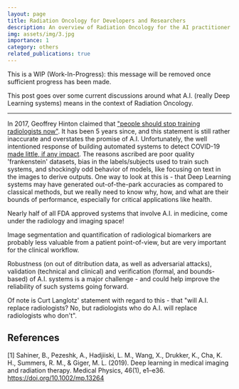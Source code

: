 ```yaml
---
layout: page
title: Radiation Oncology for Developers and Researchers
description: An overview of Radiation Oncology for the AI practitioner
img: assets/img/3.jpg
importance: 1
category: others
related_publications: true
---
```


This is a WIP (Work-In-Progress): this message will be removed once sufficient progress has been made. 

This post goes over some current discussions around what A.I. (really Deep Learning systems) means in the context of Radiation Oncology.

-------------

In 2017, Geoffrey Hinton claimed that ["people should stop training radiologists now"](https://www.youtube.com/watch?v=2HMPRXstSvQ). It has been 5 years since, and this statement is still rather inaccurate and overstates the promise of A.I. Unfortunately, the well intentioned response of building automated systems to detect COVID-19 [made little, if any impact](https://www.technologyreview.com/2021/07/30/1030329/machine-learning-ai-failed-covid-hospital-diagnosis-pandemic/). The reasons ascribed are poor quality 'frankenstein' datasets, bias in the labels/subjects used to train such systems, and shockingly odd behavior of models, like focusing on text in the images to derive outputs. One way to look at this is - that Deep Learning systems may have generated out-of-the-park accuracies as compared to classical methods, but we really need to know why, how, and what are their bounds of performance, especially for critical applications like health. 

Nearly half of all FDA approved systems that involve A.I. in medicine, come under the radiology and imaging space! 

Image segmentation and quantification of radiological biomarkers are probably less valuable from a patient point-of-view, but are very important for the clinical workflow. 

Robustness (on out of ditribution data, as well as adversarial attacks), validation (technical and clinical) and verification (formal, and bounds-based) of A.I. systems is a major challenge - and could help improve the reliability of such systems going forward. 

Of note is Curt Langlotz' statement with regard to this - that "will A.I. replace radiologists? No, but radiologists who do A.I. will replace radiologists who don't". 


References
------

[1] Sahiner, B., Pezeshk, A., Hadjiiski, L. M., Wang, X., Drukker, K., Cha, K. H., Summers, R. M., & Giger, M. L. (2019). Deep learning in medical imaging and radiation therapy. Medical Physics, 46(1), e1–e36. https://doi.org/10.1002/mp.13264